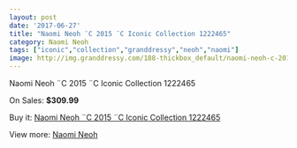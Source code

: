 ```yaml
---
layout: post
date: '2017-06-27'
title: "Naomi Neoh ¨C 2015 ¨C Iconic Collection 1222465"
category: Naomi Neoh
tags: ["iconic","collection","granddressy","neoh","naomi"]
image: http://img.granddressy.com/188-thickbox_default/naomi-neoh-c-2015-c-iconic-collection-1222465.jpg
---
```

Naomi Neoh ¨C 2015 ¨C Iconic Collection 1222465

On Sales: **$309.99**
<a href="https://www.granddressy.com/en/naomi-neoh/143-naomi-neoh-c-2015-c-iconic-collection-1222465.html"><amp-img layout="responsive" width="600" height="600" src="//img.granddressy.com/188-thickbox_default/naomi-neoh-c-2015-c-iconic-collection-1222465.jpg" alt="Naomi Neoh ¨C 2015 ¨C Iconic Collection 1222465 0" /></a>

Buy it: [Naomi Neoh ¨C 2015 ¨C Iconic Collection 1222465](https://www.granddressy.com/en/naomi-neoh/143-naomi-neoh-c-2015-c-iconic-collection-1222465.html "Naomi Neoh ¨C 2015 ¨C Iconic Collection 1222465")

View more: [Naomi Neoh](https://www.granddressy.com/en/8-naomi-neoh "Naomi Neoh")